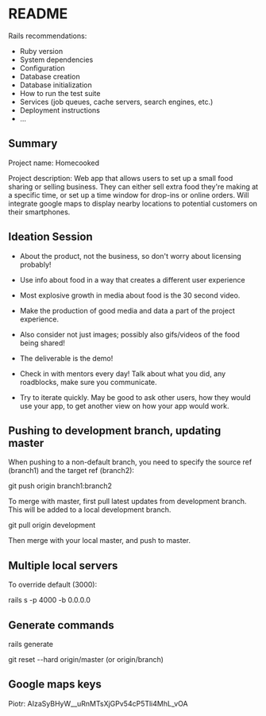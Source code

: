 # README

Rails recommendations:
* Ruby version
* System dependencies
* Configuration
* Database creation
* Database initialization
* How to run the test suite
* Services (job queues, cache servers, search engines, etc.)
* Deployment instructions
* ...

## Summary

Project name: Homecooked

Project description: Web app that allows users to set up a small food sharing or selling business.
They can either sell extra food they're making at a specific time, or set up a time window for drop-ins or online orders.
Will integrate google maps to display nearby locations to potential customers on their smartphones.

## Ideation Session
- About the product, not the business, so don't worry about licensing probably!

- Use info about food in a way that creates a different user experience
- Most explosive growth in media about food is the 30 second video.

- Make the production of good media and data a part of the project experience.
- Also consider not just images; possibly also gifs/videos of the food being shared!
- The deliverable is the demo!

- Check in with mentors every day! Talk about what you did, any roadblocks, make sure you communicate.

- Try to iterate quickly. May be good to ask other users, how they would use your app, to get another view on how your app would work.

## Pushing to development branch, updating master

When pushing to a non-default branch, you need to specify the source ref (branch1) and the target ref (branch2):

git push origin branch1:branch2

To merge with master, first pull latest updates from development branch. This will be added to a local development branch.

git pull origin development

Then merge with your local master, and push to master.

## Multiple local servers

To override default (3000):

rails s -p 4000 -b 0.0.0.0

## Generate commands

rails generate

git reset --hard origin/master (or origin/branch)


## Google maps keys

Piotr: AIzaSyBHyW__uRnMTsXjGPv54cP5Tli4MhL_vOA
